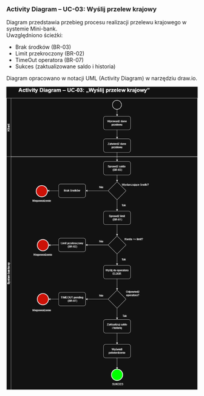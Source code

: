 
### Activity Diagram – UC-03: Wyślij przelew krajowy

Diagram przedstawia przebieg procesu realizacji przelewu krajowego w systemie Mini-bank.  
Uwzględniono  ścieżki:
-  Brak środków (BR-03)
-  Limit przekroczony (BR-02)
-  TimeOut operatora (BR-07)
-  Sukces (zaktualizowane saldo i historia)

Diagram opracowano w notacji UML (Activity Diagram) w narzędziu draw.io.

![Activity Diagram – UC-03: Wyślij przelew krajowy](https://raw.githubusercontent.com/okwasna/banking-flagship/main/04-uml/activity-transfer.drawio.png)
